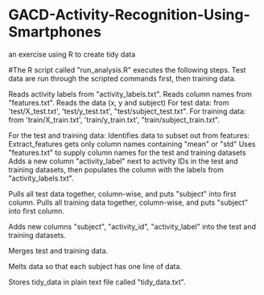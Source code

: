 # GACD-Activity-Recognition-Using-Smartphones
an exercise using R to create tidy data


#The R script called "run_analysis.R" executes the following steps. 
Test data are run through the scripted commands first, then training data.

Reads activity labels from "activity_labels.txt". Reads column names from "features.txt". Reads the data (x, y and subject) For test data: from 'test/X_test.txt', 'test/y_test.txt', "test/subject_test.txt". For training data: from 'train/X_train.txt', 'train/y_train.txt', "train/subject_train.txt".

For the test and training data: Identifies data to subset out from features: Extract_features gets only column names containing "mean" or "std" Uses "features.txt" to supply column names for the test and training datasets Adds a new column "activity_label" next to activity IDs in the test and training datasets, then populates the column with the labels from "activity_labels.txt".

Pulls all test data together, column-wise, and puts "subject" into first column. Pulls all training data together, column-wise, and puts "subject" into first column.

Adds new columns "subject", "activity_id", "activity_label" into the test and training datasets.

Merges test and training data.

Melts data so that each subject has one line of data.

Stores tidy_data in plain text file called "tidy_data.txt".
